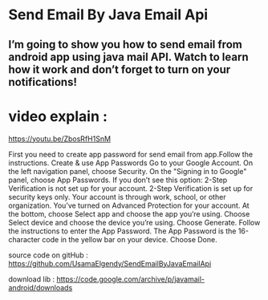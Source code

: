 # Send Email By Java Email Api

## I’m going to show you how to send email from android app using java mail API. Watch to learn how it work and don’t forget to turn on your notifications!

# video explain :
https://youtu.be/ZbosRfH1SnM

First you need to create app password for send email from app.Follow the instructions.
Create & use App Passwords
Go to your Google Account.
On the left navigation panel, choose Security.
On the "Signing in to Google" panel, choose App Passwords. If you don’t see this option:
2-Step Verification is not set up for your account.
2-Step Verification is set up for security keys only.
Your account is through work, school, or other organization.
You’ve turned on Advanced Protection for your account.
At the bottom, choose Select app and choose the app you’re using.
Choose Select device and choose the device you’re using.
Choose Generate.
Follow the instructions to enter the App Password. The App Password is the 16-character code in the yellow bar on your device.
Choose Done.



source code on gitHub :
https://github.com/UsamaElgendy/SendEmailByJavaEmailApi

download lib :
https://code.google.com/archive/p/javamail-android/downloads
